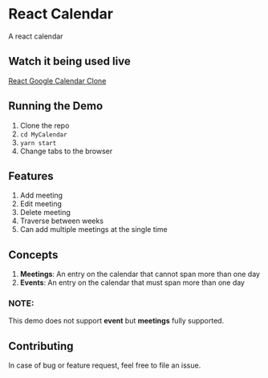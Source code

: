 # React Calendar

A react calendar

## Watch it being used live

[React Google Calendar Clone](https://react-google-calendar-clone.netlify.com/)

## Running the Demo

1.  Clone the repo
2.  `cd MyCalendar`
3.  `yarn start`
4.  Change tabs to the browser

## Features

1.  Add meeting
2.  Edit meeting
3.  Delete meeting
4.  Traverse between weeks
5.  Can add multiple meetings at the single time

## Concepts

1.  **Meetings**: An entry on the calendar that cannot span more than one day
2.  **Events**: An entry on the calendar that must span more than one day

### NOTE:

This demo does not support **event** but **meetings** fully supported.

## Contributing

In case of bug or feature request, feel free to file an issue.

